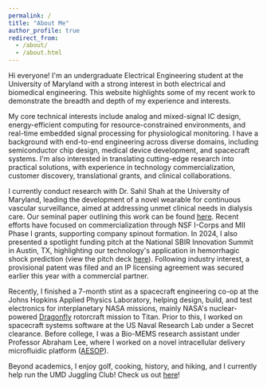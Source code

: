 ```yaml
---
permalink: /
title: "About Me"
author_profile: true
redirect_from: 
  - /about/
  - /about.html
---
```


Hi everyone! I'm an undergraduate Electrical Engineering student at the University of Maryland with a strong interest in both electrical and biomedical engineering. This website highlights some of my recent work to demonstrate the breadth and depth of my experience and interests.

My core technical interests include analog and mixed-signal IC design, energy-efficient computing for resource-constrained environments, and real-time embedded signal processing for physiological monitoring. I have a background with end-to-end engineering across diverse domains, including semiconductor chip design, medical device development, and spacecraft systems. I'm also interested in translating cutting-edge research into practical solutions, with experience in technology commercialization, customer discovery, translational grants, and clinical collaborations.

I currently conduct research with Dr. Sahil Shah at the University of Maryland, leading the development of a novel wearable for continuous vascular surveillance, aimed at addressing unmet clinical needs in dialysis care. Our seminal paper outlining this work can be found [here](https://doi.org/10.1109/MWSCAS60917.2024.10658959). Recent efforts have focused on commercialization through NSF I-Corps and MII Phase I grants, supporting company spinout formation. In 2024, I also presented a spotlight funding pitch at the National SBIR Innovation Summit in Austin, TX, highlighting our technology's application in hemorrhagic shock prediction (view the pitch deck [here](http://jermyeworm.github.io/files/DTC_2024_Pitch_Slide_Deck.pdf)). Following industry interest, a provisional patent was filed and an IP licensing agreement was secured earlier this year with a commercial partner.

Recently, I finished a 7-month stint as a spacecraft engineering co-op at the Johns Hopkins Applied Physics Laboratory, helping design, build, and test electronics for interplanetary NASA missions, mainly NASA's nuclear-powered [Dragonfly](https://dragonfly.jhuapl.edu/) rotorcraft mission to Titan. Prior to this, I worked on spacecraft systems software at the US Naval Research Lab under a Secret clearance. Before college, I was a Bio-MEMS research assistant under Professor Abraham Lee, where I worked on a novel intracellular delivery microfluidic platform ([AESOP](https://doi.org/10.1002/advs.202102021)).

Beyond academics, I enjoy golf, cooking, history, and hiking, and I currently help run the UMD Juggling Club! Check us out [here](https://www.instagram.com/umdjugglingclub/)!